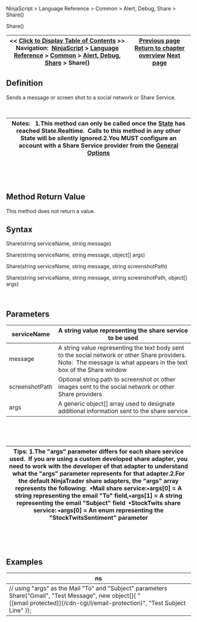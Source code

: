 ﻿


NinjaScript \> Language Reference \> Common \> Alert, Debug, Share \> Share()






















Share()







| \<\< [Click to Display Table of Contents](share.md) \>\> **Navigation:**     [NinjaScript](ninjascript-1.md) \> [Language Reference](language_reference_wip-1.md) \> [Common](common-1.md) \> [Alert, Debug, Share](alert__debugging_and_sharing-1.md) \> Share() | [Previous page](sendmail-1.md) [Return to chapter overview](alert__debugging_and_sharing-1.md) [Next page](market_data-1.md) |
| --- | --- |











## Definition


Sends a message or screen shot to a social network or Share Service.  


 




| Notes:   1\.This method can only be called once the [State](state-1.md) has reached State.Realtime.  Calls to this method in any other State will be silently ignored.2\.You MUST configure an account with a Share Service provider from the [General Options](general_section-1.md) |
| --- |



 


 


## Method Return Value


This method does not return a value.


## 


## Syntax


Share(string serviceName, string message)  

Share(string serviceName, string message, object\[] args)  

Share(string serviceName, string message, string screenshotPath)  

Share(string serviceName, string message, string screenshotPath, object\[] args)


 


## Parameters




| serviceName | A string value representing the share service to be used |
| --- | --- |
| message | A string value representing the text body sent to the social network or other Share providers. Note:  The message is what appears in the text box of the Share window |
| screenshotPath | Optional string path to screenshot or other images sent to the social network or other Share providers |
| args | A generic object\[]  array used to designate additional information sent to the share service |



 


 




| Tips: 1\.The "args" parameter differs for each share service used.  If you are using a custom developed share adapter, you need to work with the developer of that adapter to understand what the "args" parameter represents for that adapter.2\.For the default NinjaTrader share adapters, the "args" array represents the following:  ▪Mail share service:•args\[0] \= A string representing the email "To" field,•args\[1] \= A string representing the email "Subject" field  ▪StockTwits share service: •args\[0] \= An enum representing the "StockTwitsSentiment" parameter |
| --- |



 


 


## Examples




| ns |
| --- |
| // using "args" as the Mail "To" and "Subject" parameters Share("Gmail", "Test Message", new object\[]{ "[\[email protected]](/cdn-cgi/l/email-protection)", "Test Subject Line" }); |









